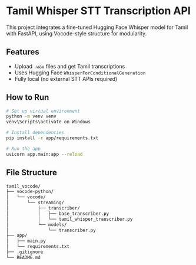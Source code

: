 # Tamil Whisper STT Transcription API

This project integrates a fine-tuned Hugging Face Whisper model for Tamil with FastAPI, using Vocode-style structure for modularity.

## Features

- Upload `.wav` files and get Tamil transcriptions
- Uses Hugging Face `WhisperForConditionalGeneration`
- Fully local (no external STT APIs required)


## How to Run

```bash
# Set up virtual environment
python -m venv venv
venv\Scripts\activate on Windows

# Install dependencies
pip install -r app/requirements.txt

# Run the app
uvicorn app.main:app --reload
```
## File Structure
``` bash
tamil_vocode/
├── vocode-python/                 
│   └── vocode/
│       └── streaming/
│           ├── transcriber/
│           │   ├── base_transcriber.py
│           │   └── tamil_whisper_transcriber.py
│           └── models/
│               └── transcriber.py
├── app/
│   ├── main.py
│   └── requirements.txt
├── .gitignore                     
└── README.md  


